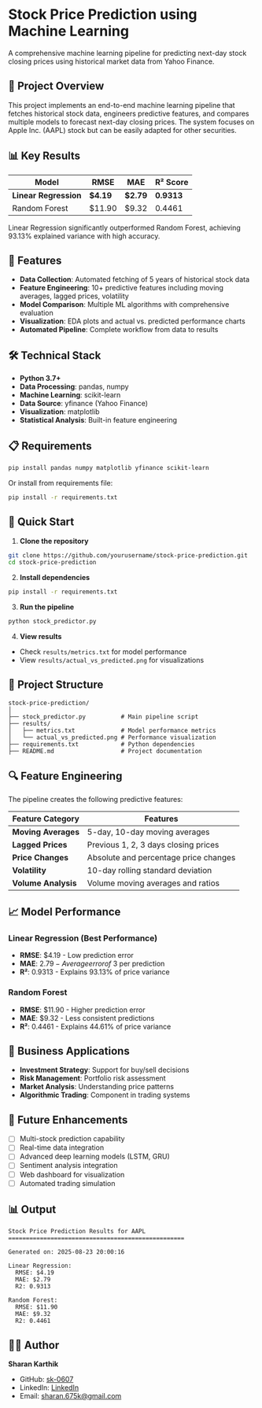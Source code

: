 # Stock Price Prediction using Machine Learning

A comprehensive machine learning pipeline for predicting next-day stock closing prices using historical market data from Yahoo Finance.

## 🚀 Project Overview

This project implements an end-to-end machine learning pipeline that fetches historical stock data, engineers predictive features, and compares multiple models to forecast next-day closing prices. The system focuses on Apple Inc. (AAPL) stock but can be easily adapted for other securities.

## 📊 Key Results

| Model | RMSE | MAE | R² Score |
|-------|------|-----|----------|
| **Linear Regression** | **$4.19** | **$2.79** | **0.9313** |
| Random Forest | $11.90 | $9.32 | 0.4461 |

Linear Regression significantly outperformed Random Forest, achieving 93.13% explained variance with high accuracy.

## 🔧 Features

- **Data Collection**: Automated fetching of 5 years of historical stock data
- **Feature Engineering**: 10+ predictive features including moving averages, lagged prices, volatility
- **Model Comparison**: Multiple ML algorithms with comprehensive evaluation
- **Visualization**: EDA plots and actual vs. predicted performance charts
- **Automated Pipeline**: Complete workflow from data to results

## 🛠️ Technical Stack

- **Python 3.7+**
- **Data Processing**: pandas, numpy
- **Machine Learning**: scikit-learn
- **Data Source**: yfinance (Yahoo Finance)
- **Visualization**: matplotlib
- **Statistical Analysis**: Built-in feature engineering

## 📋 Requirements

```bash
pip install pandas numpy matplotlib yfinance scikit-learn
```

Or install from requirements file:
```bash
pip install -r requirements.txt
```

## 🚀 Quick Start

1. **Clone the repository**
```bash
git clone https://github.com/yourusername/stock-price-prediction.git
cd stock-price-prediction
```

2. **Install dependencies**
```bash
pip install -r requirements.txt
```

3. **Run the pipeline**
```bash
python stock_predictor.py
```

4. **View results**
- Check `results/metrics.txt` for model performance
- View `results/actual_vs_predicted.png` for visualizations

## 📁 Project Structure

```
stock-price-prediction/
│
├── stock_predictor.py          # Main pipeline script
├── results/
│   ├── metrics.txt             # Model performance metrics
│   └── actual_vs_predicted.png # Performance visualization
├── requirements.txt            # Python dependencies
├── README.md                   # Project documentation
```

## 🔍 Feature Engineering

The pipeline creates the following predictive features:

| Feature Category | Features |
|-----------------|----------|
| **Moving Averages** | 5-day, 10-day moving averages |
| **Lagged Prices** | Previous 1, 2, 3 days closing prices |
| **Price Changes** | Absolute and percentage price changes |
| **Volatility** | 10-day rolling standard deviation |
| **Volume Analysis** | Volume moving averages and ratios |

## 📈 Model Performance

### Linear Regression (Best Performance)
- **RMSE**: $4.19 - Low prediction error
- **MAE**: $2.79 - Average error of ~$3 per prediction
- **R²**: 0.9313 - Explains 93.13% of price variance

### Random Forest
- **RMSE**: $11.90 - Higher prediction error
- **MAE**: $9.32 - Less consistent predictions
- **R²**: 0.4461 - Explains 44.61% of price variance

## 🎯 Business Applications

- **Investment Strategy**: Support for buy/sell decisions
- **Risk Management**: Portfolio risk assessment
- **Market Analysis**: Understanding price patterns
- **Algorithmic Trading**: Component in trading systems

## 🔮 Future Enhancements

- [ ] Multi-stock prediction capability
- [ ] Real-time data integration
- [ ] Advanced deep learning models (LSTM, GRU)
- [ ] Sentiment analysis integration
- [ ] Web dashboard for visualization
- [ ] Automated trading simulation

## 📊 Output

```
Stock Price Prediction Results for AAPL
==================================================

Generated on: 2025-08-23 20:00:16

Linear Regression:
  RMSE: $4.19
  MAE: $2.79
  R2: 0.9313

Random Forest:
  RMSE: $11.90
  MAE: $9.32
  R2: 0.4461
```

## 👨‍💻 Author

**Sharan Karthik**
- GitHub: [sk-0607](https://github.com/sk-0607/)
- LinkedIn: [LinkedIn](https://www.linkedin.com/in/sharankarthik06/)
- Email: sharan.675k@gmail.com

